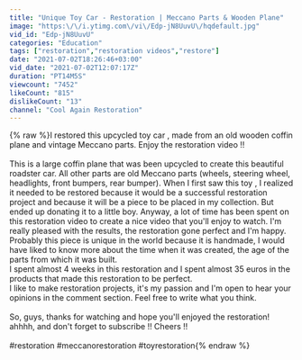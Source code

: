 ```yaml
---
title: "Unique Toy Car - Restoration | Meccano Parts & Wooden Plane"
image: "https:\/\/i.ytimg.com\/vi\/Edp-jN8UuvU\/hqdefault.jpg"
vid_id: "Edp-jN8UuvU"
categories: "Education"
tags: ["restoration","restoration videos","restore"]
date: "2021-07-02T18:26:46+03:00"
vid_date: "2021-07-02T12:07:17Z"
duration: "PT14M5S"
viewcount: "7452"
likeCount: "815"
dislikeCount: "13"
channel: "Cool Again Restoration"
---
```

{% raw %}I restored this upcycled toy car , made from an old wooden coffin plane and vintage Meccano parts. Enjoy the restoration video !!<br /><br />This is a large coffin plane that was been upcycled to create this beautiful roadster car. All other parts are old Meccano parts (wheels, steering wheel, headlights, front bumpers, rear bumper). When I first saw this toy , I realized it needed to be restored because it would be a successful restoration project and because it will be a piece to be placed in my collection. But ended up donating it to a little boy. Anyway, a lot of time has been spent on this restoration video to create a nice video that you'll enjoy to watch. I'm really pleased with the results, the restoration gone perfect and I'm happy. Probably this piece is unique in the world because it is handmade, I would have liked to know more about the time when it was created, the age of the parts from which it was built. <br />I spent almost 4 weeks in this restoration and I spent almost 35 euros in the products that made this restoration to be perfect. <br />I like to make restoration projects, it's my passion and I'm open to hear your opinions in the comment section. Feel free to write what you think.<br /><br />So, guys, thanks for watching and hope you'll enjoyed the restoration! ahhhh, and don't forget to subscribe !! Cheers !!<br /><br />#restoration #meccanorestoration #toyrestoration{% endraw %}
